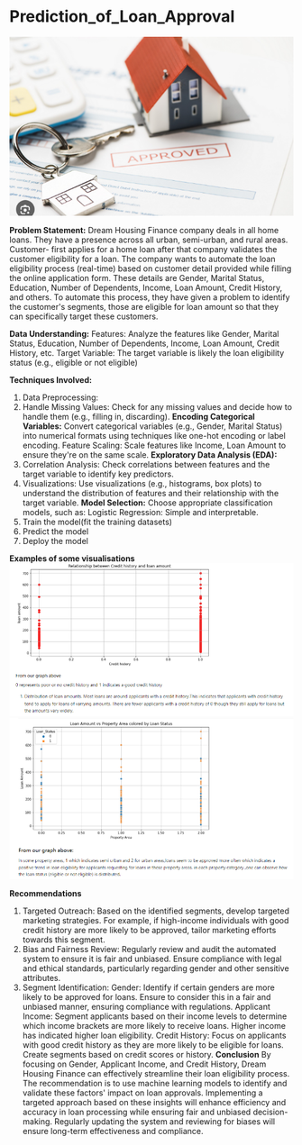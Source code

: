 # Prediction_of_Loan_Approval

![image on loan approval](image-2.png)

**Problem Statement:**
Dream Housing Finance company deals in all home loans. They have a presence across all urban, semi-urban, and rural areas. Customer-
first applies for a home loan after that company validates the customer eligibility for a loan.
The company wants to automate the loan eligibility process (real-time) based on customer detail provided while filling the online
application form. These details are Gender, Marital Status, Education, Number of Dependents, Income, Loan Amount, Credit History, and
others. To automate this process, they have given a problem to identify the customer's segments, those are eligible for loan amount so that
they can specifically target these customers.

 **Data Understanding:**
Features: Analyze the features like Gender, Marital Status, Education, Number of Dependents, Income, Loan Amount, Credit History, etc.
Target Variable: The target variable is likely the loan eligibility status (e.g., eligible or not eligible)

**Techniques Involved:**
1. Data Preprocessing:
1. Handle Missing Values: Check for any missing values and decide how to handle them (e.g., filling in, discarding).
**Encoding Categorical Variables:** Convert categorical variables (e.g., Gender, Marital Status) into numerical formats using techniques like
one-hot encoding or label encoding.
 Feature Scaling: Scale features like Income, Loan Amount to ensure they're on the same scale.
**Exploratory Data Analysis (EDA):**
1. Correlation Analysis: Check correlations between features and the target variable to identify key predictors.
2. Visualizations: Use visualizations (e.g., histograms, box plots) to understand the distribution of features and their relationship with the
target variable.
**Model Selection:**
Choose appropriate classification models, such as: Logistic Regression: Simple and interpretable.
1. Train the model(fit the training datasets)
2. Predict the model
3. Deploy the model

**Examples of some visualisations**
![Relationship between Credit history and loan amount](image-1.png)
![Loan Amount vs Property Area colored by Loan Status](image.png)

**Recommendations**
1. Targeted Outreach:
Based on the identified segments, develop targeted marketing strategies. For example, if high-income individuals with good credit history
are more likely to be approved, tailor marketing efforts towards this segment.
2. Bias and Fairness Review:
Regularly review and audit the automated system to ensure it is fair and unbiased. Ensure compliance with legal and ethical standards,
particularly regarding gender and other sensitive attributes.
3. Segment Identification:
Gender: Identify if certain genders are more likely to be approved for loans. Ensure to consider this in a fair and unbiased manner, ensuring
compliance with regulations.
Applicant Income: Segment applicants based on their income levels to determine which income brackets are more likely to receive loans.
Higher income has indicated higher loan eligibility.
Credit History: Focus on applicants with good credit history as they are more likely to be eligible for loans. Create segments based on credit
scores or history.
**Conclusion**
By focusing on Gender, Applicant Income, and Credit History, Dream Housing Finance can effectively streamline their loan eligibility
process. The recommendation is to use machine learning models to identify and validate these factors' impact on loan approvals.
Implementing a targeted approach based on these insights will enhance efficiency and accuracy in loan processing while ensuring fair and
unbiased decision-making. Regularly updating the system and reviewing for biases will ensure long-term effectiveness and compliance.